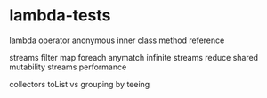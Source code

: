 # lambda-tests

lambda operator
anonymous inner class
method reference

streams
filter
map
foreach
anymatch
infinite streams
reduce
shared mutability
streams performance

collectors
toList vs
grouping by
teeing


